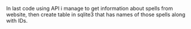 In last code using API i manage to get information about spells from website, then create table in sqlite3 that has names of those spells along with IDs.

